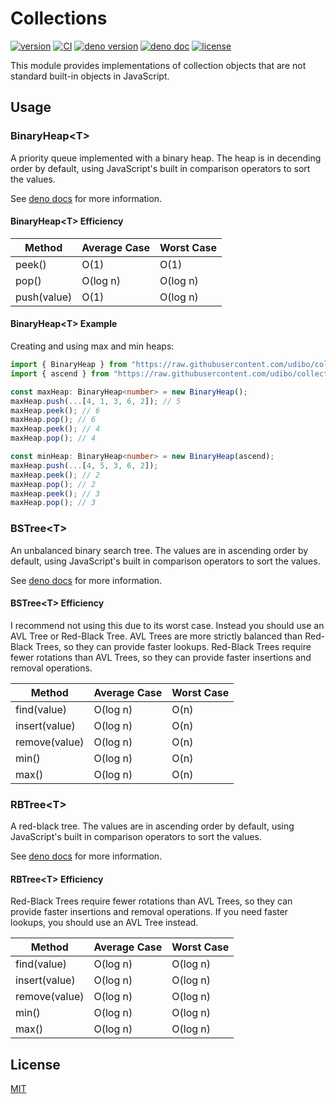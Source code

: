 # Collections

[![version](https://img.shields.io/badge/release-v0.2.1-success)](https://github.com/udibo/collections/tree/v0.2.1)
[![CI](https://github.com/udibo/collections/workflows/CI/badge.svg)](https://github.com/udibo/collections/actions?query=workflow%3ACI)
[![deno version](https://img.shields.io/badge/deno-v1.1.2-success)](https://github.com/denoland/deno/tree/v1.1.2)
[![deno doc](https://doc.deno.land/badge.svg)](https://doc.deno.land/https/raw.githubusercontent.com/udibo/collections/v0.2.1/mod.ts)
[![license](https://img.shields.io/github/license/udibo/collections)](https://github.com/udibo/collections/blob/master/LICENSE)

This module provides implementations of collection objects that are not standard built-in objects in JavaScript.

## Usage

### BinaryHeap<T\>

A priority queue implemented with a binary heap. The heap is in decending order by default,
using JavaScript's built in comparison operators to sort the values.

See [deno docs](https://doc.deno.land/https/raw.githubusercontent.com/udibo/collections/v0.2.1/mod.ts#BinaryHeap) for more information.

#### BinaryHeap<T\> Efficiency

| Method | Average Case | Worst Case |
|---|---|---|
| peek() | O(1) | O(1) |
| pop() | O(log n) | O(log n) |
| push(value) | O(1) | O(log n) |

#### BinaryHeap<T\> Example

Creating and using max and min heaps:

```ts
import { BinaryHeap } from "https://raw.githubusercontent.com/udibo/collections/v0.2.1/binary_heap.ts";
import { ascend } from "https://raw.githubusercontent.com/udibo/collections/v0.2.1/comparators.ts";

const maxHeap: BinaryHeap<number> = new BinaryHeap();
maxHeap.push(...[4, 1, 3, 6, 2]); // 5
maxHeap.peek(); // 6
maxHeap.pop(); // 6
maxHeap.peek(); // 4
maxHeap.pop(); // 4

const minHeap: BinaryHeap<number> = new BinaryHeap(ascend);
maxHeap.push(...[4, 5, 3, 6, 2]);
maxHeap.peek(); // 2
maxHeap.pop(); // 2
maxHeap.peek(); // 3
maxHeap.pop(); // 3
```

### BSTree<T\>

An unbalanced binary search tree. The values are in ascending order by default,
using JavaScript's built in comparison operators to sort the values.

See [deno docs](https://doc.deno.land/https/raw.githubusercontent.com/udibo/collections/v0.2.1/mod.ts#BSTree) for more information.

#### BSTree<T\> Efficiency

I recommend not using this due to its worst case. Instead you should use an AVL Tree or Red-Black Tree.
AVL Trees are more strictly balanced than Red-Black Trees, so they can provide faster lookups.
Red-Black Trees require fewer rotations than AVL Trees, so they can provide faster insertions and removal operations.

| Method | Average Case | Worst Case |
|---|---|---|
| find(value) | O(log n) | O(n) |
| insert(value) | O(log n) | O(n) |
| remove(value) | O(log n) | O(n) |
| min() | O(log n) | O(n) |
| max() | O(log n) | O(n) |

### RBTree<T\>

A red-black tree. The values are in ascending order by default,
using JavaScript's built in comparison operators to sort the values.

See [deno docs](https://doc.deno.land/https/raw.githubusercontent.com/udibo/collections/v0.2.1/mod.ts#RBTree) for more information.

#### RBTree<T\> Efficiency

Red-Black Trees require fewer rotations than AVL Trees,
so they can provide faster insertions and removal operations.
If you need faster lookups, you should use an AVL Tree instead.

| Method | Average Case | Worst Case |
|---|---|---|
| find(value) | O(log n) | O(log n) |
| insert(value) | O(log n) | O(log n) |
| remove(value) | O(log n) | O(log n) |
| min() | O(log n) | O(log n) |
| max() | O(log n) | O(log n) |

## License

[MIT](LICENSE)
